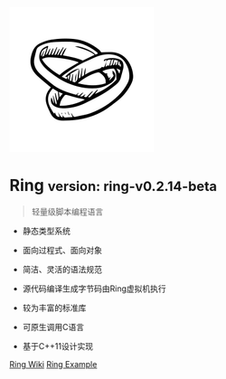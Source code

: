 <!-- _coverpage.md -->

![](./media/ring-logo-1.png)

# Ring <small>version: ring-v0.2.14-beta</small>

> 轻量级脚本编程语言
> 

- 静态类型系统

- 面向过程式、面向对象

- 简洁、灵活的语法规范

- 源代码编译生成字节码由Ring虚拟机执行

- 较为丰富的标准库

- 可原生调用C语言

- 基于C++11设计实现

[Ring Wiki](./markdown/index-v2/001-Ring简介.md)
[Ring Example](https://example.ring.wiki/)

